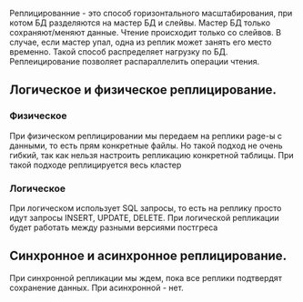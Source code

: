 Реплицированние - это способ горизонтального масштабирования, при котом БД разделяются на мастер БД и слейвы. 
Мастер БД только сохраняют/меняют данные. Чтение происходит только со слейвов. 
В случае, если мастер упал, одна из реплик может занять его место временно. 
Такой способ распределяет нагрузку по БД.
Реплеицирование позволяет распараллелить операции чтения. 
## Логическое и физическое реплицирование. 
### Физическое
При физическом реплицировании мы передаем на реплики page-ы с данными, то есть прям конкретные файлы. Но такой подход не очень гибкий, так как нельзя настроить репликацию конкретной таблицы. При такой подходе реплицируется весь кластер
### Логическое
При логическом использует SQL запросы, то есть на реплику просто идут запросы INSERT, UPDATE, DELETE. При логической репликации будет работать между разными версиями постгреса

## Синхронное и асинхронное реплицирование. 
При синхронной репликации мы ждем, пока все реплики подтвердят сохранение данных. При асинхронной - нет. 